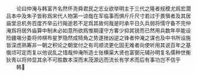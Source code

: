 <!-- { "loadSidebar": true } -->
　　论曰仲淹与韩富齐名然怀尧舜君民之志业欲举明主于三代之隆者规模尤爲宏濶吕本中及朱子皆称爲宋代人物第一谅哉在军临事而惧斤斤尺寸若过于畏愼者及其居庙堂总机务百度齐举云行飚逝若不足爲其故何哉是时承平日久兵弱将懦守备不完仲淹爲将居外庙算中制未必如意所欲爲惟期谨守方畧少抑其锐而已然用兵数年卒能设险疆塲分委将帅棋布星罗隐然成犄角之势遂挫凶逆之锋者仲淹之谋也及中书所设施皆深虑熟筹非一朝之积论之朝堂付之有司顺流更化固无难者向使听用其说百年之基俄顷可定而复以他说乱之惜哉仲淹所造士张横渠大贤也富弼元辅孙明复名儒种世衡狄靑以将帅显其余不可胜数本深而末茂源远而流长有学术而后有事功岂不信乎
　　韩
